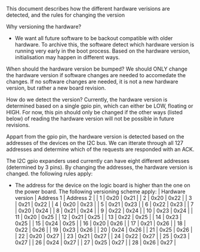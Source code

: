 This document describes how the different hardware verisions are detected, and the rules for changing the version

Why versioning the hardware?
- We want all future software to be backout compatible with older hardware. To archive this, the software detect which hardware version is running very early in the boot process. Based on the hardware version, initialisation may happen in different ways.

When should the hardware version be bumped?
We should ONLY change the hardware version if software changes are needed to accomedate the changes. If no software changes are needed, it is not a new hardware version, but rather a new board revision.

How do we detect the version?
Currently, the hardware version is determined based on a single gpio pin, which can either be LOW, floating or HIGH. For now, this pin should only be changed if the other ways (listed below) of reading the hardware version will not be possible in future revisions.

Appart from the gpio pin, the hardware version is detected based on the addresses of the devices on the I2C bus. We can itterate through all 127 addresses and determine which of the requests are responded with an ACK.

The I2C gpio expanders used currently can have eight different addresses (determined by 3 pins). By changing the addresses, the hardware version is changed. the following rules apply:

- The address for the device on the logic board is higher than the one on the power board.
The following versioning scheme apply:
| Hardware version | Address 1 | Address 2 |
|         1        |    0x20   |    0x21   |
|         2        |    0x20   |    0x22   |
|         3        |    0x21   |    0x22   |
|         4        |    0x20   |    0x23   |
|         5        |    0x21   |    0x23   |
|         6        |    0x22   |    0x23   |
|         7        |    0x20   |    0x24   |
|         8        |    0x21   |    0x24   |
|         9        |    0x22   |    0x24   |
|         10       |    0x23   |    0x24   |
|         11       |    0x20   |    0x25   |
|         12       |    0x21   |    0x25   |
|         13       |    0x22   |    0x25   |
|         14       |    0x23   |    0x25   |
|         15       |    0x24   |    0x25   |
|         16       |    0x20   |    0x26   |
|         17       |    0x21   |    0x26   |
|         18       |    0x22   |    0x26   |
|         19       |    0x23   |    0x26   |
|         20       |    0x24   |    0x26   |
|         21       |    0x25   |    0x26   |
|         22       |    0x20   |    0x27   |
|         23       |    0x21   |    0x27   |
|         24       |    0x22   |    0x27   |
|         25       |    0x23   |    0x27   |
|         26       |    0x24   |    0x27   |
|         27       |    0x25   |    0x27   |
|         28       |    0x26   |    0x27   |
